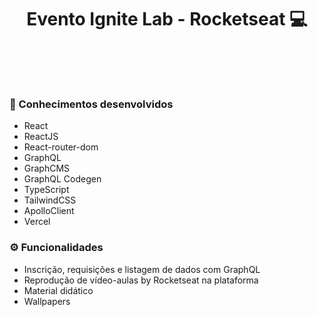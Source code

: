 <h1 align='center'>
  Evento Ignite Lab - Rocketseat 💻
</h1>

<p align='center'>
  <img alt='' src='https://i.imgur.com/Iuhwd70.png'>
</p>
<p align='center'>
  <img alt='' src='https://i.imgur.com/0VB9Hv5.png'>
</p>
<p align='center'>
  <img alt='' src='https://global-uploads.webflow.com/61d83a2ebb0ae01ab96e841a/629f88dc97a53624a1b5c110_aplication-ignitelabs%20(1).png'>
</p>
<p align='center'>
  <img alt='' src='https://i.imgur.com/invQoa8.png'>
</p>
<p align='center'>
  <img alt='' src='https://i.imgur.com/pQC58PI.png'>
</p>

### 🚀 Conhecimentos desenvolvidos
- React
- ReactJS
- React-router-dom
- GraphQL
- GraphCMS
- GraphQL Codegen
- TypeScript
- TailwindCSS
- ApolloClient
- Vercel

### ⚙️ Funcionalidades
- Inscrição, requisições e listagem de dados com GraphQL
- Reprodução de vídeo-aulas by Rocketseat na plataforma
- Material didático 
- Wallpapers